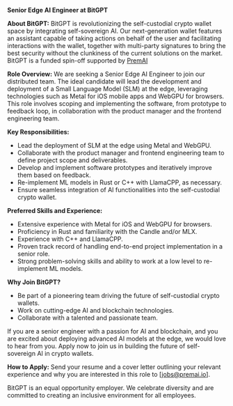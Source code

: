 **Senior Edge AI Engineer at BitGPT**

**About BitGPT:**
BitGPT is revolutionizing the self-custodial crypto wallet space by integrating self-sovereign AI. Our next-generation wallet features an assistant capable of taking actions on behalf of the user and facilitating interactions with the wallet, together with multi-party signatures to bring the best security without the clunkiness of the current solutions on the market.
BitGPT is a funded spin-off supported by [PremAI](https://www.premai.io)

**Role Overview:**
We are seeking a Senior Edge AI Engineer to join our distributed team. The ideal candidate will lead the development and deployment of a Small Language Model (SLM) at the edge, leveraging technologies such as Metal for iOS mobile apps and WebGPU for browsers. This role involves scoping and implementing the software, from prototype to feedback loop, in collaboration with the product manager and the frontend engineering team.

**Key Responsibilities:**
- Lead the deployment of SLM at the edge using Metal and WebGPU.
- Collaborate with the product manager and frontend engineering team to define project scope and deliverables.
- Develop and implement software prototypes and iteratively improve them based on feedback.
- Re-implement ML models in Rust or C++ with LlamaCPP, as necessary.
- Ensure seamless integration of AI functionalities into the self-custodial crypto wallet.

**Preferred Skills and Experience:**
- Extensive experience with Metal for iOS and WebGPU for browsers.
- Proficiency in Rust and familiarity with the Candle and/or MLX.
- Experience with C++ and LlamaCPP.
- Proven track record of handling end-to-end project implementation in a senior role.
- Strong problem-solving skills and ability to work at a low level to re-implement ML models.

**Why Join BitGPT?**
- Be part of a pioneering team driving the future of self-custodial crypto wallets.
- Work on cutting-edge AI and blockchain technologies.
- Collaborate with a talented and passionate team.

If you are a senior engineer with a passion for AI and blockchain, and you are excited about deploying advanced AI models at the edge, we would love to hear from you. Apply now to join us in building the future of self-sovereign AI in crypto wallets.

**How to Apply:**
Send your resume and a cover letter outlining your relevant experience and why you are interested in this role to [jobs@premai.io].

BitGPT is an equal opportunity employer. We celebrate diversity and are committed to creating an inclusive environment for all employees.
